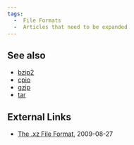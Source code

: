 ```yaml
---
tags:
  -  File Formats
  -  Articles that need to be expanded
---
```

## See also

- [bzip2](bzip2.md)
- [cpio](cpio.md)
- [gzip](gzip.md)
- [tar](tar.md)

## External Links

- [The .xz File Format](https://tukaani.org/xz/xz-file-format.txt),
  2009-08-27

